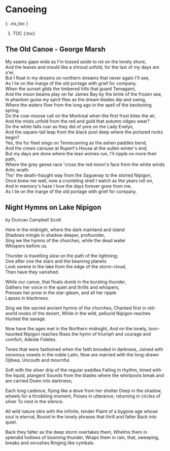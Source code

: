# Canoeing
{: .no_toc }

1. TOC
{:toc}

## The Old Canoe - George Marsh

My seams gape wide as I'm tossed aside to rot on the lonely shore,  
And the leaves and mould like a shroud unfold, for the last of my days are o'er,  
But I float in my dreams on northern streams that never again I'll see,  
As I lie on the marge of the old portage with grief for company.  
When the sunset gilds the timbered hills that guard Temagami,  
And the moon beams play on far James Bay by the brink of the frozen sea,  
In phantom guise my spirit flies as the dream blades dip and swing,  
Where the waters flow from the long ago in the spell of the beckoning spring.  
Do the cow-moose call on the Montreal when the first frost bites the air,  
And the mists unfold from the red and gold that autumn ridges wear?  
Do the white falls roar as they did of yore on the Lady Evelyn,  
And the square-tail leap from the black pool deep where the pictured rocks begin?  
Yes, the fur fleet sings on Temiscaming as the ashen paddles bend,  
And the crews carouse at Rupert's House at the sullen winter's end,  
But my days are done where the lean wolves run, I'll ripple no more their path,  
Where the grey geese race 'cross the red moon's face from the white winds Artic wrath.  
Tho' the death-fraught way from the Saguenay to the storied Nipigon,  
Once knew me well, now a crumbling shell I watch as the years roll on,  
And in memory's haze I love the days forever gone from me,  
As I lie on the marge of the old portage with grief for company.  

## Night Hymns on Lake Nipigon
by Duncan Campbell Scott

Here in the midnight, where the dark mainland and island  
Shadows mingle in shadow deeper, profounder,  
Sing we the hymns of the churches, while the dead water  
Whispers before us.  

Thunder is travelling slow on the path of the lightning;  
One after one the stars and the beaming planets  
Look serene in the lake from the edge of the storm-cloud,  
Then have they vanished.  

While our canoe, that floats dumb in the bursting thunder,  
Gathers her voice in the quiet and thrills and whispers,  
Presses her prow in the star-gleam, and all her ripple  
Lapses in blackness.  

Sing we the sacred ancient hymns of the churches,
Chanted first in old-world nooks of the desert,
While in the wild, pellucid Nipigon reaches
Hunted the savage.

Now have the ages met in the Northern midnight,
And on the lonely, loon-haunted Nipigon reaches
Rises the hymn of triumph and courage and comfort,
Adeste Fideles.

Tones that were fashioned when the faith brooded in darkness,
Joined with sonorous vowels in the noble Latin,
Now are married with the long-drawn Ojibwa,
Uncouth and mournful.

Soft with the silver drip of the regular paddles
Falling in rhythm, timed with the liquid, plangent
Sounds from the blades where the whirlpools break and are carried 
Down into darkness;

Each long cadence, flying like a dove from her shelter
Deep in the shadow, wheels for a throbbing moment,
Poises in utterance, returning in circles of silver
To nest in the silence.

All wild nature stirs with the infinite, tender
Plaint of a bygone age whose soul is eternal,
Bound in the lonely phrases that thrill and falter
Back into quiet.


Back they falter as the deep storm overtakes them,
Whelms them in splendid hollows of booming thunder,
Wraps them in rain, that, sweeping, breaks and onrushes
Ringing like cymbals.
